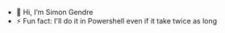 - 👋 Hi, I’m Simon Gendre
- ⚡ Fun fact: I'll do it in Powershell even if it take twice as long

<!---
SimonGendre/SimonGendre is a ✨ special ✨ repository because its `README.md` (this file) appears on your GitHub profile.
You can click the Preview link to take a look at your changes.
--->
